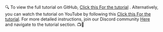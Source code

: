 🔍 To view the full tutorial on GitHub, [Click this For the tutorial](https://youtu.be/BFk97xmWb5E)
. Alternatively, you can watch the tutorial on YouTube by following this [Click this For the tutorial](https://youtu.be/BFk97xmWb5E).
For more detailed instructions, join our Discord community [Here](https://discord.gg/QpN9UbrVcx)
and navigate to the tutorial section. 📺📘
